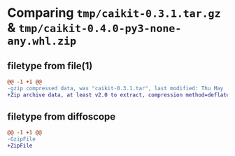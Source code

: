 # Comparing `tmp/caikit-0.3.1.tar.gz` & `tmp/caikit-0.4.0-py3-none-any.whl.zip`

## filetype from file(1)

```diff
@@ -1 +1 @@
-gzip compressed data, was "caikit-0.3.1.tar", last modified: Thu May  4 22:55:14 2023, max compression
+Zip archive data, at least v2.0 to extract, compression method=deflate
```

## filetype from diffoscope

```diff
@@ -1 +1 @@
-GzipFile
+ZipFile
```

